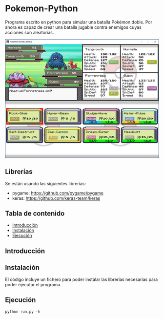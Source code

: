 # Pokemon-Python
Programa escrito en python para simular una batalla Pokémon doble.
Por ahora es capaz de crear una batalla jugable contra enemigos cuyas acciones son aleatorias.

![Demo](/Demo/2vs2battle_v3.png)

## Librerías
Se están usando las siguientes librerías:
  * pygame: https://github.com/pygame/pygame
  * keras: https://github.com/keras-team/keras

## Tabla de contenido
  * [Introducción](#introduccion)
  * [Instalación](#instalacion)
  * [Ejecución](#ejecucion)

## Introducción


## Instalación
El código incluye un fichero para poder instalar las librerías necesarias para poder ejecutar el programa.

## Ejecución
```
python run.py -h
```
